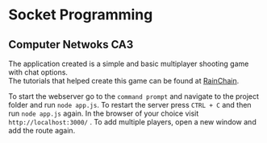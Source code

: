 # Socket Programming
## Computer Netwoks CA3

The application created is a simple and basic multiplayer shooting game with chat options.  
The tutorials that helped create this game can be found at [RainChain](https://rainingchain.com/tutorial/nodejs).

To start the webserver go to the `command prompt` and navigate to the project folder and run `node app.js`.
To restart the server press `CTRL + C` and then run `node app.js` again. 
In the browser of your choice visit `http://localhost:3000/` .
To add multiple players, open a new window and add the route again. 

